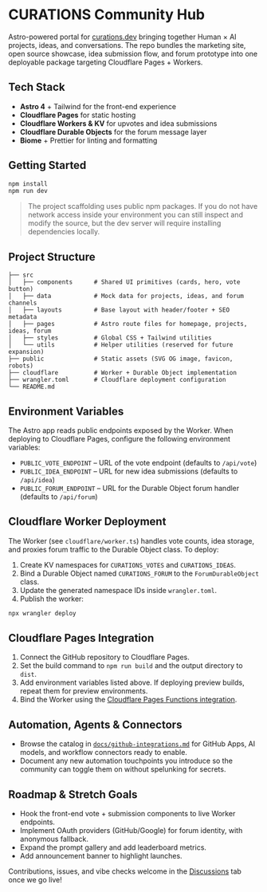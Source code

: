 # CURATIONS Community Hub

Astro-powered portal for [curations.dev](https://curations.dev) bringing together Human × AI projects, ideas, and conversations. The repo bundles the marketing site, open source showcase, idea submission flow, and forum prototype into one deployable package targeting Cloudflare Pages + Workers.

## Tech Stack

- **Astro 4** + Tailwind for the front-end experience
- **Cloudflare Pages** for static hosting
- **Cloudflare Workers & KV** for upvotes and idea submissions
- **Cloudflare Durable Objects** for the forum message layer
- **Biome** + Prettier for linting and formatting

## Getting Started

```bash
npm install
npm run dev
```

> The project scaffolding uses public npm packages. If you do not have network access inside your environment you can still inspect and modify the source, but the dev server will require installing dependencies locally.

## Project Structure

```
├── src
│   ├── components      # Shared UI primitives (cards, hero, vote button)
│   ├── data            # Mock data for projects, ideas, and forum channels
│   ├── layouts         # Base layout with header/footer + SEO metadata
│   ├── pages           # Astro route files for homepage, projects, ideas, forum
│   ├── styles          # Global CSS + Tailwind utilities
│   └── utils           # Helper utilities (reserved for future expansion)
├── public              # Static assets (SVG OG image, favicon, robots)
├── cloudflare          # Worker + Durable Object implementation
├── wrangler.toml       # Cloudflare deployment configuration
└── README.md
```

## Environment Variables

The Astro app reads public endpoints exposed by the Worker. When deploying to Cloudflare Pages, configure the following environment variables:

- `PUBLIC_VOTE_ENDPOINT` – URL of the vote endpoint (defaults to `/api/vote`)
- `PUBLIC_IDEA_ENDPOINT` – URL for new idea submissions (defaults to `/api/idea`)
- `PUBLIC_FORUM_ENDPOINT` – URL for the Durable Object forum handler (defaults to `/api/forum`)

## Cloudflare Worker Deployment

The Worker (see `cloudflare/worker.ts`) handles vote counts, idea storage, and proxies forum traffic to the Durable Object class. To deploy:

1. Create KV namespaces for `CURATIONS_VOTES` and `CURATIONS_IDEAS`.
2. Bind a Durable Object named `CURATIONS_FORUM` to the `ForumDurableObject` class.
3. Update the generated namespace IDs inside `wrangler.toml`.
4. Publish the worker:

```bash
npx wrangler deploy
```

## Cloudflare Pages Integration

1. Connect the GitHub repository to Cloudflare Pages.
2. Set the build command to `npm run build` and the output directory to `dist`.
3. Add environment variables listed above. If deploying preview builds, repeat them for preview environments.
4. Bind the Worker using the [Cloudflare Pages Functions integration](https://developers.cloudflare.com/pages/functions/bindings/).

## Automation, Agents & Connectors

- Browse the catalog in [`docs/github-integrations.md`](docs/github-integrations.md) for GitHub Apps, AI models, and workflow connectors ready to enable.
- Document any new automation touchpoints you introduce so the community can toggle them on without spelunking for secrets.

## Roadmap & Stretch Goals

- Hook the front-end vote + submission components to live Worker endpoints.
- Implement OAuth providers (GitHub/Google) for forum identity, with anonymous fallback.
- Expand the prompt gallery and add leaderboard metrics.
- Add announcement banner to highlight launches.

Contributions, issues, and vibe checks welcome in the [Discussions](https://github.com/curationsdev/community/discussions) tab once we go live!
